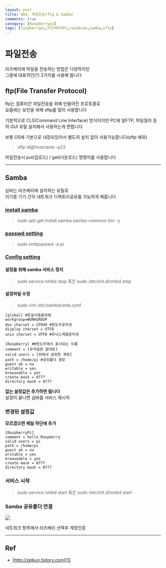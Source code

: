 ```yaml
---
layout: post
title: 004. 파일전송(ftp & Samba)
comments: true
category: [Raspberrypi]
tags: [raspberrypi,라즈베리파이,raspbian,samba,sftp]
---
```


# 파일전송

라즈베리에 파일을 전송하는 방법은 다양하지만  
그중에 대표적인(?) 2가지를 사용해 봅니다

## ftp(File Transfer Protocol)

ftp는 컴퓨터간 파일전송을 위해 만들어진 프로토콜로  
요즘에는 보안을 위해 sftp를 많이 사용합니다

기본적으로 CLS(Command Line Interface) 방식이지만
PC에 알FTP, 파일질라 등의 GUI 유틸 설치해서 사용하는게 편합니다

보통 OS에 기본으로 내장되있어서 별도의 설치 없이 사용가능합니다(sftp 예외)
> sftp id@hostname -p22

파일전송시 put(업로드) / get(다운로드) 명령어를 사용합니다

---

## Samba

삼바는 라즈베리에 설치하는 유틸로  
이기종 기기 간의 네트워크 디렉토리공유를 가능하게 해줍니다

### [install samba][2]

> sudo apt-get install samba samba-common-bin -y

### [passwd setting][2]

> sudo smbpasswd -a pi

### [Config setting][2]

#### 설정을 위해 samba 서비스 정지  

> sudo service nmbd stop 혹은 sudo /etc/init.d/nmbd stop  

#### 설정파일 수정

> sudo vim /etc/samba/smb.conf

<pre><code>[global] #한글사용을위해
workgroup=WORKGROUP
dos charset = CP949 #윈도우문자셋
display charset = UTF8
unix charset = UTF8 #유닉스계열문자셋

[Raspberry] ##윈도우에서 표시되는 이름
comment = [유저설정 맘대로]
valid users = [위에서 설정한 계정]
path = /home/pi #공유폴더 경로
guest ok = no
writable = yes
browseable = yes
create mask = 0777
directory mask = 0777</code></pre>

__없는 설정값은 추가하면 됩니다__   
설정이 끝나면 삼바를 서비스 재시작   

### 변경된 설정값

__모르겠으면 제일 하단에 추가__

<pre><code>[RaspberryPi]
comment = hello Raspberry
valid users = pi
path = /home/pi
guest ok = no
writable = yes
browseable = yes
create mask = 0777
directory mask = 0777</code></pre>


### 서비스 시작
> sudo service nmbd start 혹은 sudo /etc/init.d/nmbd start  

### Samba 공유폴더 연결

<img src="https://t1.daumcdn.net/cfile/tistory/247DFE3C579E22AE22">

네트워크 항목에서 라즈베리 선택후 계정인증

---

## Ref

- [http://zelkun.tistory.com][1]

[1]: http://zelkun.tistory.com
[2]: https://zelkun.tistory.com/entry/020-Raspberry-Pi-라즈베리-파이-samba-삼바파일공유

